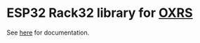 # ESP32 Rack32 library for [OXRS](https://oxrs.io)

See [here](https://oxrs.io/docs/libraries/esp32-rack32-library.html) for documentation.
